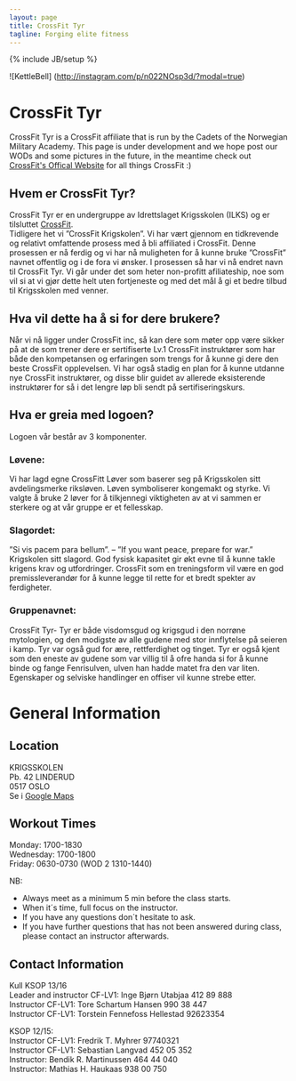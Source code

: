 ```yaml
---
layout: page
title: CrossFit Tyr
tagline: Forging elite fitness
---
```

{% include JB/setup %}

![KettleBell] (http://instagram.com/p/n022NOsp3d/?modal=true)

# CrossFit Tyr

CrossFit Tyr is a CrossFit affiliate that is run by the Cadets of the Norwegian Military Academy.
This page is under development and we hope post our WODs and some pictures in the future, in the meantime check out [CrossFit's Offical Website](http://www.crossfit.com) for all things CrossFit :)


## Hvem er CrossFit Tyr?

CrossFit Tyr er en undergruppe av Idrettslaget Krigsskolen (ILKS) og er tilsluttet [CrossFit](www.crossfit.com).  
Tidligere het vi ”CrossFit Krigskolen”.  Vi har vært gjennom en tidkrevende og relativt omfattende prosess med å bli affiliated i CrossFit. Denne prosessen er nå ferdig og vi har nå muligheten for å kunne bruke ”CrossFit” navnet offentlig og i de fora vi ønsker. I prosessen så har vi nå endret navn til CrossFit Tyr. Vi går under det som heter non-profitt afiliateship, noe som vil si at vi gjør dette helt uten fortjeneste og med det mål å gi et bedre tilbud til Krigsskolen med venner. 

## Hva vil dette ha å si for dere brukere?

Når vi nå ligger under CrossFit inc, så kan dere  som møter opp være sikker på at de som trener dere er sertifiserte Lv.1 CrossFit instruktører som har både den kompetansen og erfaringen som trengs for å kunne gi dere den beste CrossFit opplevelsen. Vi har også stadig en plan for å kunne utdanne nye CrossFit instruktører, og disse blir guidet av allerede eksisterende instruktører for så i det lengre løp bli sendt på sertifiseringskurs. 


## Hva er greia med logoen?

Logoen vår består av 3 komponenter.

### Løvene: 

Vi har lagd egne CrossFitt Løver som baserer seg på Krigsskolen sitt avdelingsmerke riksløven. Løven symboliserer kongemakt og styrke. Vi valgte å bruke 2 løver for å tilkjennegi viktigheten av at vi sammen er sterkere og at vår gruppe er et fellesskap. 

### Slagordet:

”Si vis pacem para bellum”. – ”If you want peace, prepare for war.” Krigskolen sitt slagord.  God fysisk kapasitet gir økt evne til å kunne takle krigens krav og utfordringer. CrossFit som en treningsform vil være en god premissleverandør for å kunne legge til rette for et bredt spekter av ferdigheter.

### Gruppenavnet: 
CrossFit Tyr- Tyr er både visdomsgud og krigsgud i den norrøne mytologien, og den modigste av alle gudene med stor innflytelse på seieren i kamp. Tyr var også gud for ære, rettferdighet og tinget. Tyr er også kjent som den eneste av gudene som var villig til å ofre handa si for å kunne binde og fange Fenrisulven, ulven han hadde matet fra den var liten. Egenskaper og selviske handlinger en offiser vil kunne strebe etter.




# General Information

## Location

KRIGSSKOLEN  
Pb. 42 LINDERUD  
0517 OSLO  
Se i [Google Maps](https://www.google.no/maps/place/Krigsskolen/@59.9476079,10.8437482,15z/data=!4m2!3m1!1s0x0:0x29b533547e4b8c1d)

## Workout Times

Monday: 1700-1830  
Wednesday: 1700-1800  
Friday: 0630-0730 (WOD 2 1310-1440)  

NB:  
- Always meet as a minimum 5 min before the class starts.   
- When it´s time, full focus on the instructor.  
- If you have any questions don´t hesitate to ask.  
- If you have further questions that has not been answered during class, please contact an instructor afterwards.  

## Contact Information

Kull KSOP 13/16  
Leader and instructor CF-LV1: Inge Bjørn Utabjaa 412 89 888  
Instructor CF-LV1: Tore Schartum Hansen 990 38 447  
Instructor CF-LV1: Torstein Fennefoss Hellestad 92623354  

KSOP 12/15:  
Instructor CF-LV1: Fredrik T. Myhrer 97740321  
Instructor CF-LV1: Sebastian Langvad 452 05 352  
Instructor:  Bendik R. Martinussen 464 44 040  
Instructor: Mathias H. Haukaas 938 00 750  





